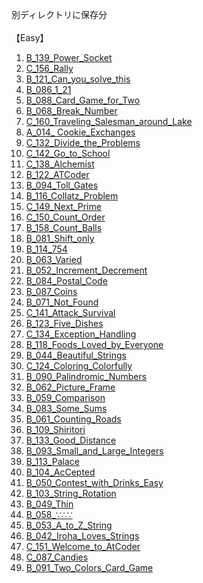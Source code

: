 別ディレクトリに保存分\
\
【Easy】
1. [B_139_Power_Socket](https://github.com/shoko-h-s/AtCoder/blob/main/Problems/ABC/B/139_Power_Socket.py)
2. [C_156_Rally](https://github.com/shoko-h-s/AtCoder/blob/main/Problems/ABC/C/156_Rally.py)
5. [B_121_Can_you_solve_this](https://github.com/shoko-h-s/AtCoder/blob/main/Problems/ABC/B/121_Can_you_solve_this.py)
8. [B_086_1_21](https://github.com/shoko-h-s/AtCoder/blob/main/Problems/ABC/B/086_1_21.py)
10. [B_088_Card_Game_for_Two](https://github.com/shoko-h-s/AtCoder/blob/main/Problems/ABC/B/088_Card_Game_for_Two.py)
11. [B_068_Break_Number](https://github.com/shoko-h-s/AtCoder/blob/main/Problems/ABC/B/068_Break_Number.py)
12. [C_160_Traveling_Salesman_around_Lake](https://github.com/shoko-h-s/AtCoder/blob/main/Problems/ABC/C/160_Traveling_Salesman_around_Lake.py)
13. [A_014_ Cookie_Exchanges
](https://github.com/shoko-h-s/AtCoder/blob/main/Problems/ABC/A/014_Cookie_Exchanges.py)
15. [C_132_Divide_the_Problems](https://github.com/shoko-h-s/AtCoder/blob/main/Problems/ABC/C/132_Divide_the_Problems.py)
16. [C_142_Go_to_School](https://github.com/shoko-h-s/AtCoder/blob/main/Problems/ABC/C/142_Go_to_School.py)
17. [C_138_Alchemist](https://github.com/shoko-h-s/AtCoder/blob/main/Problems/ABC/C/138_Alchemist.py)
18. [B_122_ATCoder](https://github.com/shoko-h-s/AtCoder/blob/main/Problems/ABC/B/122_ATCoder.py)
19. [B_094_Toll_Gates](https://github.com/shoko-h-s/AtCoder/blob/main/Problems/ABC/B/094_Toll_Gates.py)
20. [B_116_Collatz_Problem](https://github.com/shoko-h-s/AtCoder/blob/main/Problems/ABC/B/116_Collatz_Problem.py)
21. [C_149_Next_Prime](https://github.com/shoko-h-s/AtCoder/blob/main/Problems/ABC/C/149_Next_Prime.py)
25. [C_150_Count_Order](https://github.com/shoko-h-s/AtCoder/blob/main/Problems/ABC/C/150_Count_Order.py)
27. [B_158_Count_Balls](https://github.com/shoko-h-s/AtCoder/blob/main/Problems/ABC/B/158_Count_Balls.py)
28. [B_081_Shift_only](https://github.com/shoko-h-s/AtCoder/blob/main/Problems/ABC/B/081_Shift_only.py)
29. [B_114_754](https://github.com/shoko-h-s/AtCoder/blob/main/Problems/ABC/B/114_754.py)
31. [B_063_Varied](https://github.com/shoko-h-s/AtCoder/blob/main/Problems/ABC/B/063_Varied.py)
32. [B_052_Increment_Decrement](https://github.com/shoko-h-s/AtCoder/blob/main/Problems/ABC/B/052_Increment_Decrement.py)
33. [B_084_Postal_Code](https://github.com/shoko-h-s/AtCoder/blob/main/Problems/ABC/B/084_Postal_Code.py)
34. [B_087_Coins](https://github.com/shoko-h-s/AtCoder/blob/main/Problems/ABC/B/087_Coins.py)
35. [B_071_Not_Found](https://github.com/shoko-h-s/AtCoder/blob/main/Problems/ABC/B/071_Not_Found.py)
37. [C_141_Attack_Survival](https://github.com/shoko-h-s/AtCoder/blob/main/Problems/ABC/C/141_Attack_Survival.py)
38. [B_123_Five_Dishes](https://github.com/shoko-h-s/AtCoder/blob/main/Problems/ABC/B/123_Five_Dishes.py)
39. [C_134_Exception_Handling](https://github.com/shoko-h-s/AtCoder/blob/main/Problems/ABC/C/134_Exception_Handling.py)
42. [B_118_Foods_Loved_by_Everyone](https://github.com/shoko-h-s/AtCoder/blob/main/Problems/ABC/B/118_Foods_Loved_by_Everyone.py)
43. [B_044_Beautiful_Strings](https://github.com/shoko-h-s/AtCoder/blob/main/Problems/ABC/B/044_Beautiful_Strings.py)
44. [C_124_Coloring_Colorfully](https://github.com/shoko-h-s/AtCoder/blob/main/Problems/ABC/C/124_Coloring_Colorfully.py)
45. [B_090_Palindromic_Numbers](https://github.com/shoko-h-s/AtCoder/blob/main/Problems/ABC/B/090_Palindromic_Numbers.py)
49. [B_062_Picture_Frame](https://github.com/shoko-h-s/AtCoder/blob/main/Problems/ABC/B/062_Picture_Frame.py)
50. [B_059_Comparison](https://github.com/shoko-h-s/AtCoder/blob/main/Problems/ABC/B/059_Comparison.py)
51. [B_083_Some_Sums](https://github.com/shoko-h-s/AtCoder/blob/main/Problems/ABC/B/083_Some_Sums.py)
53. [B_061_Counting_Roads](https://github.com/shoko-h-s/AtCoder/blob/main/Problems/ABC/B/061_Counting_Roads.py)
54. [B_109_Shiritori](https://github.com/shoko-h-s/AtCoder/blob/main/Problems/ABC/B/109_Shiritori.py)
55. [B_133_Good_Distance](https://github.com/shoko-h-s/AtCoder/blob/main/Problems/ABC/B/133_Good_Distance.py)
56. [B_093_Small_and_Large_Integers](https://github.com/shoko-h-s/AtCoder/blob/main/Problems/ABC/B/093_Small_and_Large_Integers.py)
58. [B_113_Palace](https://github.com/shoko-h-s/AtCoder/blob/main/Problems/ABC/B/113_Palace.py)
59. [B_104_AcCepted](https://github.com/shoko-h-s/AtCoder/blob/main/Problems/ABC/B/104_AcCepted.py)
60. [B_050_Contest_with_Drinks_Easy](https://github.com/shoko-h-s/AtCoder/blob/main/Problems/ABC/B/050_Contest_with_Drinks_Easy.py)
61. [B_103_String_Rotation](https://github.com/shoko-h-s/AtCoder/blob/main/Problems/ABC/B/103_String_Rotation.py)
62. [B_049_Thin](https://github.com/shoko-h-s/AtCoder/blob/main/Problems/ABC/B/049_Thin.py)
64. [B_058_∵∴∵](https://github.com/shoko-h-s/AtCoder/blob/main/Problems/ABC/B/058.py)
65. [B_053_A_to_Z_String](https://github.com/shoko-h-s/AtCoder/blob/main/Problems/ABC/B/053_A_to_Z_String.py)
71. [B_042_Iroha_Loves_Strings](https://github.com/shoko-h-s/AtCoder/blob/main/Problems/ABC/B/042_Iroha_Loves_Strings.py)
76. [C_151_Welcome_to_AtCoder](https://github.com/shoko-h-s/AtCoder/blob/main/Problems/ABC/C/151_Welcome_to_AtCoder.py)
83. [C_087_Candies](https://github.com/shoko-h-s/AtCoder/blob/main/Problems/ABC/C/087_Candies.py)
88. [B_091_Two_Colors_Card_Game](https://github.com/shoko-h-s/AtCoder/blob/main/Problems/ABC/B/091_Two_Colors_Card_Game.py)
